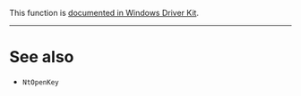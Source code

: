This function is [documented in Windows Driver Kit](https://learn.microsoft.com/en-us/windows-hardware/drivers/ddi/ntifs/nf-ntifs-zwnotifychangekey).

---



# See also

* `NtOpenKey`
